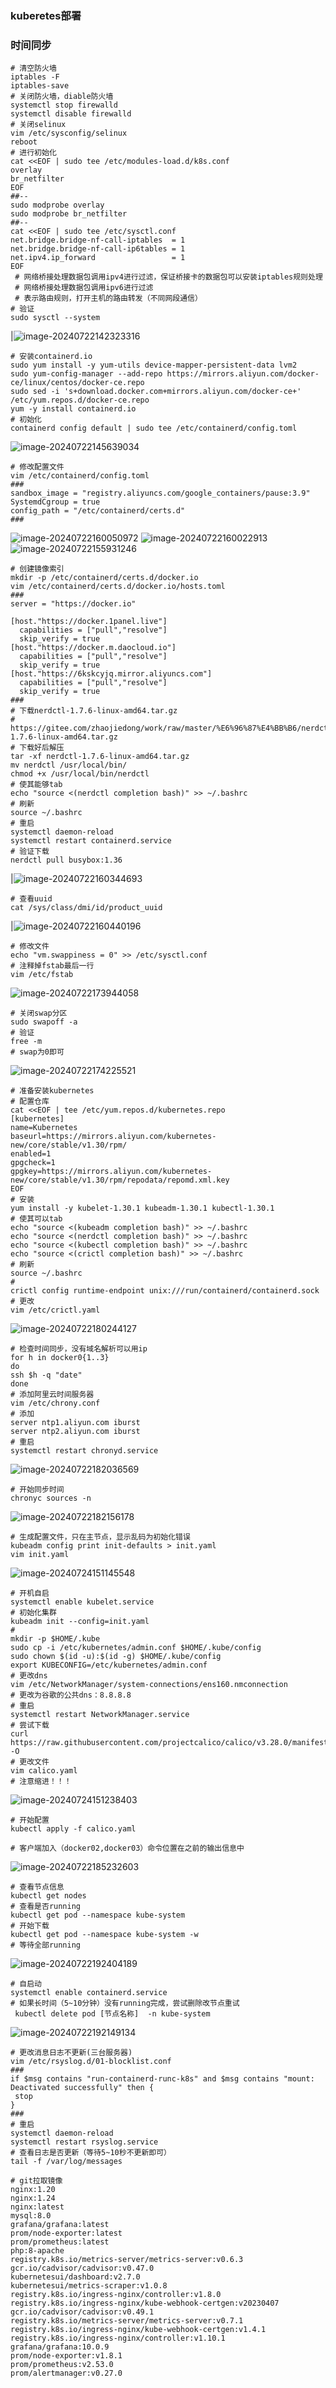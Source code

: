 ### kuberetes部署

### 时间同步

```shell
# 清空防火墙
iptables -F
iptables-save
# 关闭防火墙，diable防火墙
systemctl stop firewalld
systemctl disable firewalld
# 关闭selinux
vim /etc/sysconfig/selinux
reboot
# 进行初始化
cat <<EOF | sudo tee /etc/modules-load.d/k8s.conf
overlay
br_netfilter
EOF
##--
sudo modprobe overlay
sudo modprobe br_netfilter
##--
cat <<EOF | sudo tee /etc/sysctl.conf
net.bridge.bridge-nf-call-iptables  = 1   
net.bridge.bridge-nf-call-ip6tables = 1    
net.ipv4.ip_forward                 = 1    
EOF
 # 网络桥接处理数据包调用ipv4进行过滤，保证桥接卡的数据包可以安装iptables规则处理
 # 网络桥接处理数据包调用ipv6进行过滤
 # 表示路由规则，打开主机的路由转发（不同网段通信）
# 验证
sudo sysctl --system
```

|![image-20240722142323316](https://gitee.com/zhaojiedong/img/raw/master/image-20240722142323316.png)

```shell
# 安装containerd.io
sudo yum install -y yum-utils device-mapper-persistent-data lvm2
sudo yum-config-manager --add-repo https://mirrors.aliyun.com/docker-ce/linux/centos/docker-ce.repo
sudo sed -i 's+download.docker.com+mirrors.aliyun.com/docker-ce+' /etc/yum.repos.d/docker-ce.repo
yum -y install containerd.io
# 初始化
containerd config default | sudo tee /etc/containerd/config.toml 
```

![image-20240722145639034](https://gitee.com/zhaojiedong/img/raw/master/image-20240722145639034.png)

```shell
# 修改配置文件
vim /etc/containerd/config.toml 
###
sandbox_image = "registry.aliyuncs.com/google_containers/pause:3.9"
SystemdCgroup = true
config_path = "/etc/containerd/certs.d"
###
```
![image-20240722160050972](https://gitee.com/zhaojiedong/img/raw/master/image-20240722160050972.png)
![image-20240722160022913](https://gitee.com/zhaojiedong/img/raw/master/image-20240722160022913.png)
![image-20240722155931246](https://gitee.com/zhaojiedong/img/raw/master/image-20240722155931246.png)

```shell
# 创建镜像索引
mkdir -p /etc/containerd/certs.d/docker.io
vim /etc/containerd/certs.d/docker.io/hosts.toml
###
server = "https://docker.io"

[host."https://docker.1panel.live"]
  capabilities = ["pull","resolve"]
  skip_verify = true
[host."https://docker.m.daocloud.io"]
  capabilities = ["pull","resolve"]
  skip_verify = true
[host."https://6kskcyjq.mirror.aliyuncs.com"]
  capabilities = ["pull","resolve"]
  skip_verify = true
###
# 下载nerdctl-1.7.6-linux-amd64.tar.gz
# https://gitee.com/zhaojiedong/work/raw/master/%E6%96%87%E4%BB%B6/nerdctl-1.7.6-linux-amd64.tar.gz
# 下载好后解压
tar -xf nerdctl-1.7.6-linux-amd64.tar.gz 
mv nerdctl /usr/local/bin/
chmod +x /usr/local/bin/nerdctl
# 使其能够tab
echo "source <(nerdctl completion bash)" >> ~/.bashrc
# 刷新
source ~/.bashrc
# 重启
systemctl daemon-reload
systemctl restart containerd.service
# 验证下载
nerdctl pull busybox:1.36
```

|![image-20240722160344693](https://gitee.com/zhaojiedong/img/raw/master/image-20240722160344693.png)

```shell
# 查看uuid
cat /sys/class/dmi/id/product_uuid
```

|![image-20240722160440196](https://gitee.com/zhaojiedong/img/raw/master/image-20240722160440196.png)

```shell
# 修改文件
echo "vm.swappiness = 0" >> /etc/sysctl.conf
# 注释掉fstab最后一行
vim /etc/fstab
```

 ![image-20240722173944058](https://gitee.com/zhaojiedong/img/raw/master/image-20240722173944058.png)

```shell
# 关闭swap分区
sudo swapoff -a
# 验证
free -m
# swap为0即可
```

 ![image-20240722174225521](https://gitee.com/zhaojiedong/img/raw/master/image-20240722174225521.png)

```shell
# 准备安装kubernetes
# 配置仓库
cat <<EOF | tee /etc/yum.repos.d/kubernetes.repo
[kubernetes]
name=Kubernetes
baseurl=https://mirrors.aliyun.com/kubernetes-new/core/stable/v1.30/rpm/
enabled=1
gpgcheck=1
gpgkey=https://mirrors.aliyun.com/kubernetes-new/core/stable/v1.30/rpm/repodata/repomd.xml.key
EOF
# 安装
yum install -y kubelet-1.30.1 kubeadm-1.30.1 kubectl-1.30.1
# 使其可以tab
echo "source <(kubeadm completion bash)" >> ~/.bashrc
echo "source <(nerdctl completion bash)" >> ~/.bashrc
echo "source <(kubectl completion bash)" >> ~/.bashrc
echo "source <(crictl completion bash)" >> ~/.bashrc
# 刷新
source ~/.bashrc
# 
crictl config runtime-endpoint unix:///run/containerd/containerd.sock
# 更改
vim /etc/crictl.yaml
```

 ![image-20240722180244127](https://gitee.com/zhaojiedong/img/raw/master/image-20240722180244127.png)

```shell
# 检查时间同步，没有域名解析可以用ip
for h in docker0{1..3}
do
ssh $h -q "date"
done
# 添加阿里云时间服务器
vim /etc/chrony.conf
# 添加
server ntp1.aliyun.com iburst
server ntp2.aliyun.com iburst
# 重启
systemctl restart chronyd.service 
```

  ![image-20240722182036569](https://gitee.com/zhaojiedong/img/raw/master/image-20240722182036569.png)

```shell
# 开始同步时间
chronyc sources -n
```

 ![image-20240722182156178](https://gitee.com/zhaojiedong/img/raw/master/image-20240722182156178.png)

```shell
# 生成配置文件，只在主节点，显示乱码为初始化错误
kubeadm config print init-defaults > init.yaml
vim init.yaml
```

 ![image-20240724151145548](https://gitee.com/zhaojiedong/img/raw/master/image-20240724151145548.png)

```shell
# 开机自启
systemctl enable kubelet.service 
# 初始化集群
kubeadm init --config=init.yaml
# 
mkdir -p $HOME/.kube
sudo cp -i /etc/kubernetes/admin.conf $HOME/.kube/config
sudo chown $(id -u):$(id -g) $HOME/.kube/config
export KUBECONFIG=/etc/kubernetes/admin.conf
# 更改dns
vim /etc/NetworkManager/system-connections/ens160.nmconnection 
# 更改为谷歌的公共dns：8.8.8.8
# 重启
systemctl restart NetworkManager.service 
# 尝试下载
curl https://raw.githubusercontent.com/projectcalico/calico/v3.28.0/manifests/calico.yaml -O
# 更改文件
vim calico.yaml 
# 注意缩进！！！
```

 ![image-20240724151238403](https://gitee.com/zhaojiedong/img/raw/master/image-20240724151238403.png)

```shell
# 开始配置
kubectl apply -f calico.yaml
```

```shell
# 客户端加入（docker02,docker03）命令位置在之前的输出信息中
```

 ![image-20240722185232603](https://gitee.com/zhaojiedong/img/raw/master/image-20240722185232603.png)

```shell
# 查看节点信息
kubectl get nodes
# 查看是否running
kubectl get pod --namespace kube-system
# 开始下载
kubectl get pod --namespace kube-system -w
# 等待全部running
```

 ![image-20240722192404189](https://gitee.com/zhaojiedong/img/raw/master/image-20240722192404189.png)

```shell
# 自启动
systemctl enable containerd.service 
# 如果长时间（5~10分钟）没有running完成，尝试删除改节点重试
 kubectl delete pod [节点名称]  -n kube-system
```

 ![image-20240722192149134](https://gitee.com/zhaojiedong/img/raw/master/image-20240722192149134.png)

```shell
# 更改消息日志不更新(三台服务器)
vim /etc/rsyslog.d/01-blocklist.conf
###
if $msg contains "run-containerd-runc-k8s" and $msg contains "mount: Deactivated successfully" then {
 stop
}
###
# 重启
systemctl daemon-reload 
systemctl restart rsyslog.service
# 查看日志是否更新（等待5~10秒不更新即可）
tail -f /var/log/messages 
```

```shell
# git拉取镜像
nginx:1.20
nginx:1.24
nginx:latest
mysql:8.0
grafana/grafana:latest
prom/node-exporter:latest
prom/prometheus:latest
php:8-apache
registry.k8s.io/metrics-server/metrics-server:v0.6.3
gcr.io/cadvisor/cadvisor:v0.47.0
kubernetesui/dashboard:v2.7.0
kubernetesui/metrics-scraper:v1.0.8
registry.k8s.io/ingress-nginx/controller:v1.8.0
registry.k8s.io/ingress-nginx/kube-webhook-certgen:v20230407
gcr.io/cadvisor/cadvisor:v0.49.1
registry.k8s.io/metrics-server/metrics-server:v0.7.1
registry.k8s.io/ingress-nginx/kube-webhook-certgen:v1.4.1
registry.k8s.io/ingress-nginx/controller:v1.10.1
grafana/grafana:10.0.9
prom/node-exporter:v1.8.1
prom/prometheus:v2.53.0
prom/alertmanager:v0.27.0
```
